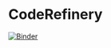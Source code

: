 # CodeRefinery
[![Binder](https://mybinder.org/badge_logo.svg)](https://mybinder.org/v2/gh/ma4985/CodeRefinery.git/HEAD)
